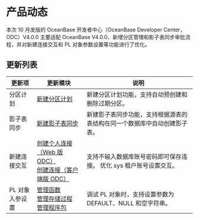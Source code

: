 # 产品动态

本次 10 月发版的 OceanBase 开发者中心（OceanBase Developer Center，ODC）V4.0.0 主要适配 OceanBase V4.0.0、新增分区管理和影子表同步审批流程，并对新建连接交互和 PL 对象参数设置等功能进行了优化。

## 更新列表


| 更新项       | 更新模块| 说明|
|-----------|---------------------------------------------------------------------------------------------------------------------------------------------------------|------------------------------------------------------|
| 分区计划      | [新建分区计划](../6.web-odc-user-guide/6.web-odc-use-tools/3.web-odc-partition-scheme.md) | 新建分区计划功能，支持自动预创建和删除过期分区。                             |
| 影子表同步     | [新建影子表同步](../6.web-odc-user-guide/6.web-odc-use-tools/5.web-odc-shadow-table-synchronization.md) | 新建影子表同步功能，支持根据源表的表结构在同一个数据库中自动创建影子表。                 |
| 新建连接交互    | [创建个人连接（Web 版 ODC）](../6.web-odc-user-guide/3.web-odc-connect-database/1.web-odc-create-private-connection.md)<br> [创建连接（客户端版 ODC）](../7.client-odc-user-guide/3.client-odc-connect-database/1.client-odc-create-connection.md)| 支持不输入数据库账号密码即可保存连接。 优化 sys 租户账号设置交互。 |
| PL 对象入参设置 | [管理函数](../6.web-odc-user-guide/11.web-odc-database-objects/3.web-odc-function-objects/3.web-odc-manage-functions.md) <br> [管理存储过程](../6.web-odc-user-guide/11.web-odc-database-objects/4.web-odc-stored-procedure-objects/3.web-odc-manage-stored-procedures.md) <br> [管理程序包](../6.web-odc-user-guide/11.web-odc-database-objects/6.web-odc-package-objects/3.web-odc-manage-program-packages.md)| 调试 PL 对象时，支持设置参数为 DEFAULT、NULL 和空字符串。                |